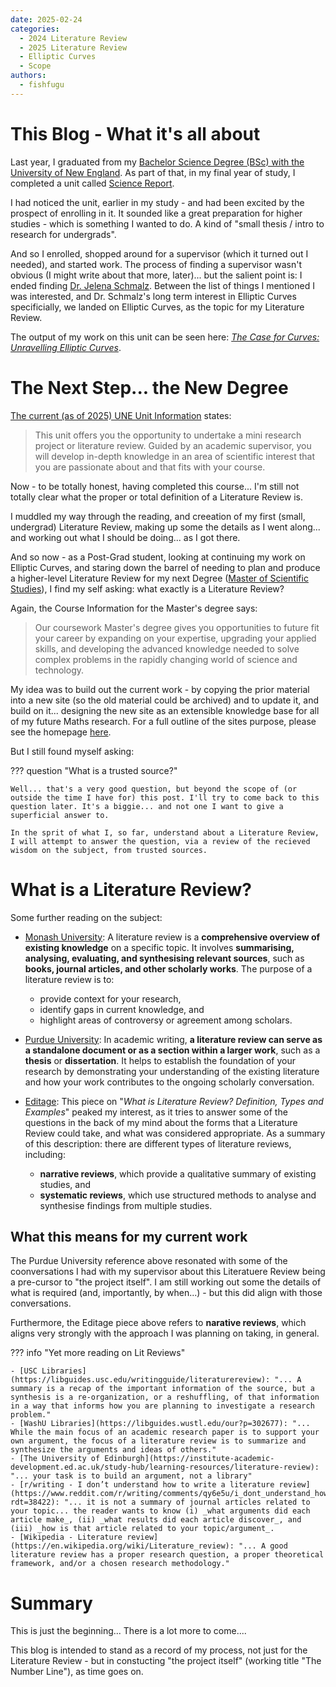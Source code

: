 ```yaml
---
date: 2025-02-24
categories:
  - 2024 Literature Review
  - 2025 Literature Review
  - Elliptic Curves
  - Scope
authors:
  - fishfugu
---
```


# This Blog - What it's all about

Last year, I graduated from my [Bachelor Science Degree (BSc) with the University of New England](https://www.une.edu.au/study/courses/bachelor-of-science?gad_source=1&gclid=Cj0KCQiA8q--BhDiARIsAP9tKI0Qu3pFI3EhIMgdgJObHIEcCArYRuviNrwXU59cKB92mjWQijiNdywaAq98EALw_wcB&gclsrc=aw.ds&international=true). As part of that, in my final year of study, I completed a unit called [Science Report](https://www.une.edu.au/study/units/science-report-sci395).

I had noticed the unit, earlier in my study - and had been excited by the prospect of enrolling in it. It sounded like a great preparation for higher studies - which is something I wanted to do. A kind of "small thesis / intro to research for undergrads".

<!-- more -->

And so I enrolled, shopped around for a supervisor (which it turned out I needed), and started work. The process of finding a supervisor wasn't obvious (I might write about that more, later)... but the salient point is: I ended finding [Dr. Jelena Schmalz](https://www.une.edu.au/staff-profiles/science-and-technology/jschmalz). Between the list of things I mentioned I was interested, and Dr. Schmalz's long term interest in Elliptic Curves specificially, we landed on Elliptic Curves, as the topic for my Literature Review.

The output of my work on this unit can be seen here: [_The Case for Curves: Unravelling Elliptic Curves_](https://www.creativearts.com.au/maths/une/sci395).

# The Next Step... the New Degree

[The current (as of 2025) UNE Unit Information](https://www.une.edu.au/study/units/science-report-sci395) states:

> This unit offers you the opportunity to undertake a mini research project or literature review. Guided by an academic supervisor, you will develop in-depth knowledge in an area of scientific interest that you are passionate about and that fits with your course.

Now - to be totally honest, having completed this course... I'm still not totally clear what the proper or total definition of a Literature Review is.

I muddled my way through the reading, and creeation of my first (small, undergrad) Literature Review, making up some the details as I went along... and working out what I should be doing... as I got there.

And so now - as a Post-Grad student, looking at continuing my work on Elliptic Curves, and staring down the barrel of needing to plan and produce a higher-level Literature Review for my next Degree ([Master of Scientific Studies](https://www.une.edu.au/study/courses/master-of-scientific-studies?international=true&gad_source=1&gclid=Cj0KCQiA8q--BhDiARIsAP9tKI2-qtWa4cS04MIuti2h7bseMrEKWFZN9OMb8CqWx9UnGMYl5aE7c2AaAtanEALw_wcB&gclsrc=aw.ds)), I find my self asking: what exactly is a Literature Review?

Again, the Course Information for the Master's degree says:

> Our coursework Master's degree gives you opportunities to future fit your career by expanding on your expertise, upgrading your applied skills, and developing the advanced knowledge needed to solve complex problems in the rapidly changing world of science and technology.

My idea was to build out the current work - by copying the prior material into a new site (so the old material could be archived) and to update it, and build on it... designing the new site as an extensible knowledge base for all of my future Maths research. For a full outline of the sites purpose, please see the homepage [here](https://fishfugu.github.io/the-number-line/).

But I still found myself asking:

??? question "What is a trusted source?"

    Well... that's a very good question, but beyond the scope of (or outside the time I have for) this post. I'll try to come back to this question later. It's a biggie... and not one I want to give a superficial answer to.

    In the sprit of what I, so far, understand about a Literature Review, I will attempt to answer the question, via a review of the recieved wisdom on the subject, from trusted sources.

# What is a Literature Review?

Some further reading on the subject:

- [Monash University](https://www.monash.edu/student-academic-success/excel-at-writing/how-to-write/literature-review): ​A literature review is a **comprehensive overview of existing knowledge** on a specific topic. It involves **summarising, analysing, evaluating, and synthesising relevant sources**, such as **books, journal articles, and other scholarly works**. The purpose of a literature review is to:

  - provide context for your research,
  - identify gaps in current knowledge, and
  - highlight areas of controversy or agreement among scholars.

- [Purdue University](https://owl.purdue.edu/owl/research_and_citation/conducting_research/writing_a_literature_review.html): In academic writing, **a literature review can serve as a standalone document or as a section within a larger work**, such as a **thesis** or **dissertation**. It helps to establish the foundation of your research by demonstrating your understanding of the existing literature and how your work contributes to the ongoing scholarly conversation.

- [Editage](https://www.editage.com/blog/what-is-literature-review-definition-types-and-examples/): This piece on "_What is Literature Review? Definition, Types and Examples_" peaked my interest, as it tries to answer some of the questions in the back of my mind about the forms that a Literature Review could take, and what was considered appropriate. As a summary of this description: there are different types of literature reviews, including:

  - **narrative reviews**, which provide a qualitative summary of existing studies, and
  - **systematic reviews**, which use structured methods to analyse and synthesise findings from multiple studies.

## What this means for my current work

The Purdue University reference above resonated with some of the coonversations I had with my supervisor about this Literatuere Review being a pre-cursor to "the project itself". I am still working out some the details of what is required (and, importantly, by when...) - but this did align with those conversations.

Furthermore, the Editage piece above refers to **narative reviews**, which aligns very strongly with the approach I was planning on taking, in general.

??? info "Yet more reading on Lit Reviews"

    - [USC Libraries](https://libguides.usc.edu/writingguide/literaturereview): "... A summary is a recap of the important information of the source, but a synthesis is a re-organization, or a reshuffling, of that information in a way that informs how you are planning to investigate a research problem."
    - [WashU Libraries](https://libguides.wustl.edu/our?p=302677): "... While the main focus of an academic research paper is to support your own argument, the focus of a literature review is to summarize and synthesize the arguments and ideas of others."
    - [The University of Edinburgh](https://institute-academic-development.ed.ac.uk/study-hub/learning-resources/literature-review): "... your task is to build an argument, not a library"
    - [r/writing - I don’t understand how to write a literature review](https://www.reddit.com/r/writing/comments/qy6e5u/i_dont_understand_how_to_write_a_literature_review/?rdt=38422): "... it is not a summary of journal articles related to your topic... the reader wants to know (i) _what arguments did each article make_, (ii) _what results did each article discover_, and (iii) _how is that article related to your topic/argument_.
    - [Wikipedia - Literature review](https://en.wikipedia.org/wiki/Literature_review): "... A good literature review has a proper research question, a proper theoretical framework, and/or a chosen research methodology."

# Summary

This is just the beginning... There is a lot more to come....

This blog is intended to stand as a record of my process, not just for the Literature Review - but in constucting "the project itself" (working title "The Number Line"), as time goes on.
